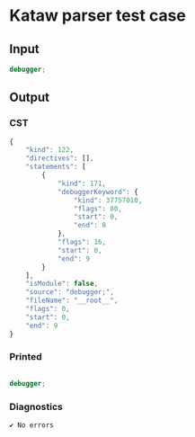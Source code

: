 # Kataw parser test case

## Input

`````js
debugger;
`````

## Output

### CST

```javascript
{
    "kind": 122,
    "directives": [],
    "statements": [
        {
            "kind": 171,
            "debuggerKeyword": {
                "kind": 37757010,
                "flags": 80,
                "start": 0,
                "end": 8
            },
            "flags": 16,
            "start": 0,
            "end": 9
        }
    ],
    "isModule": false,
    "source": "debugger;",
    "fileName": "__root__",
    "flags": 0,
    "start": 0,
    "end": 9
}
```

### Printed

```javascript

debugger;

```

### Diagnostics

```javascript
✔ No errors
```

